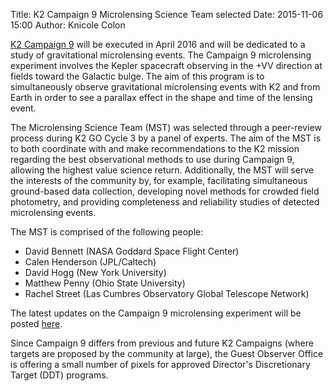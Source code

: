 Title: K2 Campaign 9 Microlensing Science Team selected
Date: 2015-11-06 15:00
Author: Knicole Colon

[K2 Campaign 9](/k2-fields.html) will be executed in April 2016 and
will be dedicated to a study of gravitational microlensing events. The
Campaign 9 microlensing experiment involves the Kepler spacecraft
observing in the +VV direction at fields toward the Galactic
bulge. The aim of this program is to simultaneously observe
gravitational microlensing events with K2 and from Earth in order to
see a parallax effect in the shape and time of the lensing event.

The Microlensing Science Team (MST) was selected through a peer-review
process during K2 GO Cycle 3 by a panel of experts. The aim of the MST
is to both coordinate with and make recommendations to the K2 mission
regarding the best observational methods to use during Campaign 9,
allowing the highest value science return. Additionally, the MST will
serve the interests of the community by, for example, facilitating simultaneous
ground-based data collection, developing novel methods for crowded
field photometry, and providing completeness and reliability studies
of detected microlensing events.

The MST is comprised of the following people:

* David Bennett (NASA Goddard Space Flight Center)
* Calen Henderson (JPL/Caltech)
* David Hogg (New York University)
* Matthew Penny (Ohio State University)
* Rachel Street (Las Cumbres Observatory Global Telescope Network)

The latest updates on the Campaign 9 microlensing experiment will be posted [here](/k2-c9.html).

Since Campaign 9 differs from previous and future K2 Campaigns (where targets are proposed by
the community at large), the Guest Observer Office is offering a small number of pixels for approved Director's Discretionary Target (DDT) programs.

